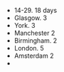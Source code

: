 - 14-29. 18 days
- Glasgow. 3
- York. 3
- Manchester 2
- Birmingham. 2
- London.      5
- Amsterdam 2
-